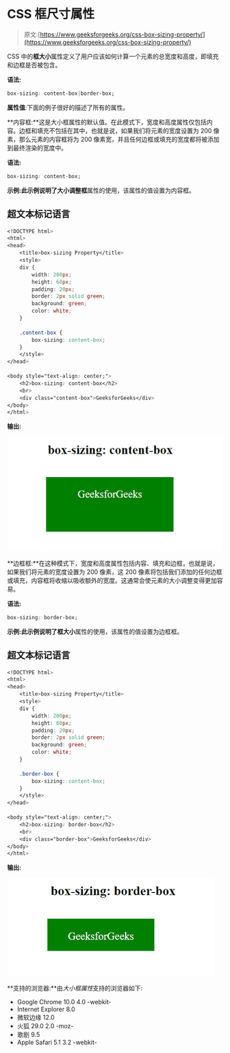 # CSS 框尺寸属性

> 原文:[https://www.geeksforgeeks.org/css-box-sizing-property/](https://www.geeksforgeeks.org/css-box-sizing-property/)

CSS 中的**框大小**属性定义了用户应该如何计算一个元素的总宽度和高度，即填充和边框是否被包含。

**语法:**

```css
box-sizing: content-box|border-box;
```

**属性值**:下面的例子很好的描述了所有的属性。

**内容框:**这是大小框属性的默认值。在此模式下，宽度和高度属性仅包括内容。边框和填充不包括在其中，也就是说，如果我们将元素的宽度设置为 200 像素，那么元素的内容框将为 200 像素宽，并且任何边框或填充的宽度都将被添加到最终渲染的宽度中。

**语法:**

```css
box-sizing: content-box;
```

**示例:**此示例说明了**大小调整框**属性的使用，该属性的值设置为内容框。

## 超文本标记语言

```css
<!DOCTYPE html>
<html>
<head>
    <title>box-sizing Property</title>
    <style>
    div {
        width: 200px;
        height: 60px;
        padding: 20px;
        border: 2px solid green;
        background: green;
        color: white;
    }

    .content-box {
        box-sizing: content-box;
    }
    </style>
</head>

<body style="text-align: center;">
    <h2>box-sizing: content-box</h2>
    <br>
    <div class="content-box">GeeksforGeeks</div>
</body>
</html>
```

**输出:**

![content-box](img/0b8d06ca50f068ebe3a054dca2d82174.png)

**边框框:**在这种模式下，宽度和高度属性包括内容、填充和边框，也就是说，如果我们将元素的宽度设置为 200 像素，这 200 像素将包括我们添加的任何边框或填充，内容框将收缩以吸收额外的宽度。这通常会使元素的大小调整变得更加容易。

**语法:**

```css
box-sizing: border-box;
```

**示例:**此示例说明了**框大小**属性的使用，该属性的值设置为边框框。

## 超文本标记语言

```css
<!DOCTYPE html>
<html>
<head>
    <title>box-sizing Property</title>
    <style>
    div {
        width: 200px;
        height: 60px;
        padding: 20px;
        border: 2px solid green;
        background: green;
        color: white;
    }

    .border-box {
        box-sizing: content-box;
    }
    </style>
</head>

<body style="text-align: center;">
    <h2>box-sizing: border-box</h2>
    <br>
    <div class="border-box">GeeksforGeeks</div>
</body>
</html>
```

**输出:**

![border-box](img/c3bc2716ecaafa891a7e68b834940513.png)

**支持的浏览器:**由*大小框属性*支持的浏览器如下:

*   Google Chrome 10.0 4.0 -webkit-
*   Internet Explorer 8.0
*   微软边缘 12.0
*   火狐 29.0 2.0 -moz-
*   歌剧 9.5
*   Apple Safari 5.1 3.2 -webkit-